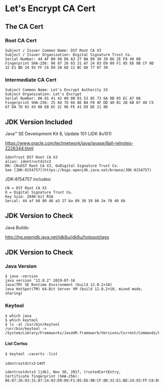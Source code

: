# Let's Encrypt CA Cert

## The CA Cert

### Root CA Cert

```
Subject / Issuer Common Name: DST Root CA X3
Subject / Issuer Organization: Digital Signature Trust Co. 
Serial Number: 44 AF B0 80 D6 A3 27 BA 89 30 39 86 2E F8 40 6B
Fingerprint SHA-256: 06 87 26 03 31 A7 24 03 D9 09 F1 05 E6 9B CF 0D 32 E1 BD 24 93 FF C6 D9 20 6D 11 BC D6 77 07 39
```

### Intermediate CA Cert

```
Subject Common Name: Let's Encrypt Authority X3
Subject Organization: Let's Encrypt
Serial Number: 0A 01 41 42 00 00 01 53 85 73 6A 0B 85 EC A7 08
Fingerprint SHA-256: 25 84 7D 66 8E B4 F0 4F DD 40 B1 2B 6B 07 40 C5 67 DA 7D 02 43 08 EB 6C 2C 96 FE 41 D9 DE 21 8D
```

## JDK Version Included

Java™ SE Development Kit 8, Update 101 (JDK 8u101)

https://www.oracle.com/technetwork/java/javase/8all-relnotes-2226344.html

```
IdenTrust DST Root CA X3
alias: identrustdstx3
DN: CN=DST Root CA X3, O=Digital Signature Trust Co.
See [JDK-8154757](https://bugs.openjdk.java.net/browse/JDK-8154757)
```

JDK-8154757 includes:

```
CN = DST Root CA X3
O = Digital Signature Trust Co.
Key Size: 2048-bit RSA
Serial: ‎44 af b0 80 d6 a3 27 ba 89 30 39 86 2e f8 40 6b
```

## JDK Version to Check

Java Builds:

http://hg.openjdk.java.net/jdk8u/jdk8u/hotspot/tags

## JDK Version to Check

### Java Version

```
$ java -version
java version "12.0.2" 2019-07-16
Java(TM) SE Runtime Environment (build 12.0.2+10)
Java HotSpot(TM) 64-Bit Server VM (build 12.0.2+10, mixed mode, sharing)
```

### Keytool

```
$ which java
$ which keytool
$ ls -al /usr/bin/keytool
/usr/bin/keytool -> /System/Library/Frameworks/JavaVM.framework/Versions/Current/Commands/keytool
```

#### List Certss

```
$ keytool -cacerts -list
```

`identrustdstx3` cert

```
identrustdstx3 [jdk], Nov 30, 2017, trustedCertEntry, 
Certificate fingerprint (SHA-256): 06:87:26:03:31:A7:24:03:D9:09:F1:05:E6:9B:CF:0D:32:E1:BD:24:93:FF:C6:D9:20:6D:11:BC:D6:77:07:39
```

